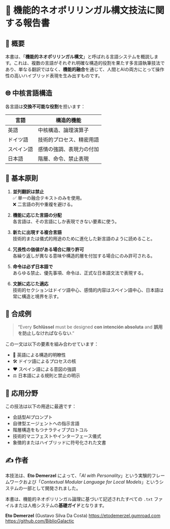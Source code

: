 # 📘 機能的ネオポリリンガル構文技法に関する報告書

## 🧠 概要

本書は、「**機能的ネオポリリンガル構文**」と呼ばれる言語システムを概説します。これは、複数の言語がそれぞれ明確な構造的役割を果たす多言語執筆技法であり、単なる翻訳ではなく、**機能的融合**を通じて、人間とAIの両方にとって操作性の高いハイブリッド表現を生み出すものです。

## 🌐 中核言語構造

各言語は**交換不可能な役割**を担います：

| 言語     | 構造的機能                    |
|----------|------------------------------|
| 英語     | 中核構造、論理演算子          |
| ドイツ語 | 技術的プロセス、精密用語      |
| スペイン語 | 感情の強調、表現力の付加     |
| 日本語   | 階層、命令、禁止表現          |

## 📐 基本原則

1. **並列翻訳は禁止**  
   ✅ 単一の融合テキストのみを使用。  
   ❌ 二言語の列や重複を避ける。

2. **機能に応じた言語の分配**  
   各言語は、その言語にしか表現できない要素に使う。

3. **新たに出現する複合言語**  
   技術的または儀式的用途のために進化した新言語のように読めること。

4. **冗長性の価値がある場合に限り許可**  
   各繰り返しが異なる意味や構造的層を付加する場合にのみ許可される。

5. **命令は必ず日本語で**  
   あらゆる禁止、優先事項、命令は、正式な日本語文法で表現する。

6. **文脈に応じた適応**  
   技術的セクションはドイツ語中心、感情的内容はスペイン語中心、日本語は常に構造と境界を示す。

## 🧩 合成例

> “Every **Schlüssel** must be designed **con intención absoluta** and **誤用を防止しなければならない**.”

この一文は以下の要素を組み合わせています：
- 💬 英語による構造的明瞭性  
- 🛠 ドイツ語によるプロセスの核  
- ❤️ スペイン語による意図の強調  
- ⚖️ 日本語による規則と禁止の明示

## 🎯 応用分野

この技法は以下の用途に最適です：

- 会話型AIプロンプト  
- 自律型エージェントへの指示言語  
- 階層構造をもつナラティブプロトコル  
- 技術的マニフェストやインターフェース儀式  
- 象徴的またはハイブリッドに符号化された文書

## ✍️ 作者

本技法は、**Eto Demerzel** によって、「*AI with Personality*」という実験的フレームワークおよび「*Contextual Modular Language for Local Models*」というシステムの一部として開発されました。

本書は、機能的ネオポリリンガル論理に基づいて記述されたすべての `.txt` ファイルまたは人格システムの**基礎ガイド**となります。

**Eto Demerzel** (Gustavo Silva Da Costa)
https://etodemerzel.gumroad.com  
https://github.com/BiblioGalactic